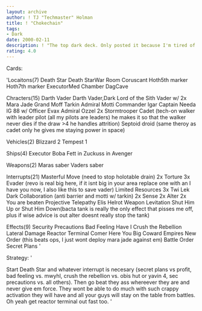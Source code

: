 ```yaml
---
layout: archive
author: ! TJ "Techmaster" Holman
title: ! "Chokechain"
tags:
- Dark
date: 2000-02-11
description: ! "The top dark deck. Only posted it because I'm tired of all the crap on here."
rating: 4.0
---
```

Cards: 

'Locaitons(7)
Death Star
Death StarWar Room
Coruscant
Hoth5th marker
Hoth7th marker
ExecutorMed Chamber
DagCave

Chracters(15)
Darth Vader
Darth Vader,Dark Lord of the Sith
Vader w/
2x Mara Jade
Grand Moff Tarkin
Admiral Motti
Commander Igar
Captain Needa
IG 88 w/
Officer Evax
Admiral Ozzel
2x Stormtrooper Cadet (tech-on walker with leader pilot (all my pilots are leaders) he makes it so that the walker never dies if the draw >4 he handles attrition)
Septoid droid (same theroy as cadet only he gives me staying power in space)

Vehicles(2)
Blizzard 2
Tempest 1

Ships(4)
Executor
Boba Fett in
Zuckuss in
Avenger

Weapons(2)
Maras saber
Vaders saber

Interrupts(21)
Masterful Move (need to stop holotable drain)
2x Torture
3x Evader (revo is real big here, if it isnt big in your area replace one with an I have you now, I also like this to save vader)
Limited Resources
3x Twi Lek
Dark Collaboration (anti barrier and motti w/ tarkin)
2x Sense
2x Alter
2x You are beaten
Projective Telepathy
Elis Helrot
Weapon Levitation
Shut Him Up or Shut Him Down(bacta tank is really the only effect that pisses me off, plus if wise advice is out alter doesnt really stop the tank)

Effects(9)
Security Precautions
Bad Feeling Have I
Crush the Rebellion
Lateral Damage
Reactor Terminal
Comer Here You Big Coward
Empires New Order (this beats ops, I just wont deploy mara jade against em)
Battle Order
Secret Plans '

Strategy: '

Start Death Star and whatever interrupt is necesary (secret plans vs profit, bad feeling vs. mwyhl, crush the rebellion vs. obis hut or yavin 4, sec precautions vs. all others). Then go beat they ass whereever they are and never give em force. They wont be able to do much with such crappy activation they will have and all your guys will stay on the table from battles. Oh yeah get reactor terminal out fast too. '